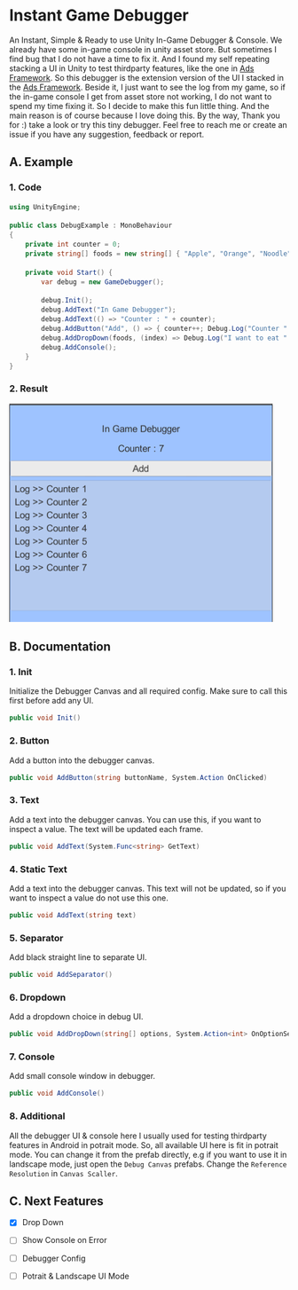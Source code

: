 # Instant Game Debugger
An Instant, Simple &amp; Ready to use Unity In-Game Debugger &amp; Console. We already have some in-game console in unity asset store. But sometimes I find bug that I do not have a time to fix it. And I found my self repeating stacking a UI in Unity to test thirdparty features, like the one in [Ads Framework](https://github.com/AmdHamdani/Ads-Framework). So this debugger is the extension version of the UI I stacked in the [Ads Framework](https://github.com/AmdHamdani/Ads-Framework). Beside it, I just want to see the log from my game, so if the in-game console I get from asset store not working, I do not want to spend my time fixing it. So I decide to make this fun little thing. And the main reason is of course because I love doing this. By the way, Thank you for :) take a look or try this tiny debugger. Feel free to reach me or create an issue if you have any suggestion, feedback or report.

## A. Example

### 1. Code 

```c#
using UnityEngine;

public class DebugExample : MonoBehaviour
{
    private int counter = 0;
    private string[] foods = new string[] { "Apple", "Orange", "Noodle"};
    
    private void Start() {
        var debug = new GameDebugger();

        debug.Init();
        debug.AddText("In Game Debugger");
        debug.AddText(() => "Counter : " + counter);
        debug.AddButton("Add", () => { counter++; Debug.Log("Counter " + counter); });
        debug.AddDropDown(foods, (index) => Debug.Log("I want to eat " + foods[index]));
        debug.AddConsole();
    }
}
```

### 2. Result

![example](https://github.com/AmdHamdani/Instant-Game-Debugger/blob/develop/images/example.png)

## B. Documentation

### 1. Init

Initialize the Debugger Canvas and all required config. Make sure to call this first before add any UI.

```c#
public void Init()
```

### 2. Button

Add a button into the debugger canvas.

```c#
public void AddButton(string buttonName, System.Action OnClicked)
```

### 3. Text

Add a text into the debugger canvas. You can use this, if you want to inspect a value. The text will be updated each frame.

```c#
public void AddText(System.Func<string> GetText)
```

### 4. Static Text

Add a text into the debugger canvas. This text will not be updated, so if you want to inspect a value do not use this one.

```c#
public void AddText(string text)
```

### 5. Separator

Add black straight line to separate UI.

```c#
public void AddSeparator()
```

### 6. Dropdown

Add a dropdown choice in debug UI.

```c#
public void AddDropDown(string[] options, System.Action<int> OnOptionSelected)
```

### 7. Console

Add small console window in debugger.

```c#
public void AddConsole()
```

### 8. Additional

All the debugger UI & console here I usually used for testing thirdparty features in Android in potrait mode. So, all available UI here is fit in potrait mode. You can change it from the prefab directly, e.g if you want to use it in landscape mode, just open the `Debug Canvas` prefabs. Change the `Reference Resolution` in `Canvas Scaller`.

## C. Next Features

- [x] Drop Down
- [ ] Show Console on Error
- [ ] Debugger Config
- [ ] Potrait & Landscape UI Mode

